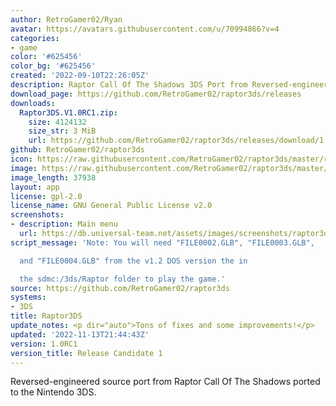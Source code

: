 ```yaml
---
author: RetroGamer02/Ryan
avatar: https://avatars.githubusercontent.com/u/70994866?v=4
categories:
- game
color: '#625456'
color_bg: '#625456'
created: '2022-09-10T22:26:05Z'
description: Raptor Call Of The Shadows 3DS Port from Reversed-engineered source code
download_page: https://github.com/RetroGamer02/raptor3ds/releases
downloads:
  Raptor3DS.V1.0RC1.zip:
    size: 4124132
    size_str: 3 MiB
    url: https://github.com/RetroGamer02/raptor3ds/releases/download/1.0RC1/Raptor3DS.V1.0RC1.zip
github: RetroGamer02/raptor3ds
icon: https://raw.githubusercontent.com/RetroGamer02/raptor3ds/master/rapicon.png
image: https://raw.githubusercontent.com/RetroGamer02/raptor3ds/master/RapBanner.png
image_length: 37938
layout: app
license: gpl-2.0
license_name: GNU General Public License v2.0
screenshots:
- description: Main menu
  url: https://db.universal-team.net/assets/images/screenshots/raptor3ds/main-menu.png
script_message: 'Note: You will need "FILE0002.GLB", "FILE0003.GLB",

  and "FILE0004.GLB" from the v1.2 DOS version the in

  the sdmc:/3ds/Raptor folder to play the game.'
source: https://github.com/RetroGamer02/raptor3ds
systems:
- 3DS
title: Raptor3DS
update_notes: <p dir="auto">Tons of fixes and some improvements!</p>
updated: '2022-11-13T21:44:43Z'
version: 1.0RC1
version_title: Release Candidate 1
---
```

Reversed-engineered source port from Raptor Call Of The Shadows ported to the Nintendo 3DS.